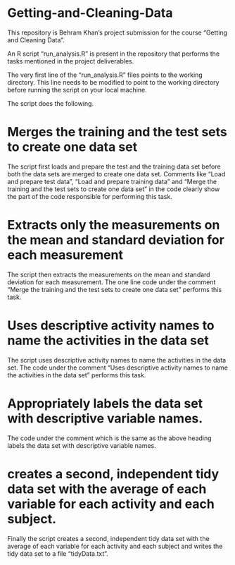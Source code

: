 # Getting-and-Cleaning-Data
This repository is Behram Khan’s project submission for the course “Getting and Cleaning Data”.


An R script “run_analysis.R” is present in the repository that performs the tasks mentioned in the project deliverables.

The very first line of the “run_analysis.R” files points to the working directory. This line needs to be modified to point to the working directory before running the script on your local machine.


The script does the following.

# Merges the training and the test sets to create one data set

The script first loads and prepare the test and the training data set before both the data sets are merged to create one data set. Comments like “Load and prepare test data”, “Load and prepare training data” and “Merge the training and the test sets to create one data set” in the code clearly show the part of the code responsible for performing this task.

# Extracts only the measurements on the mean and standard deviation for each measurement
The script then extracts the measurements on the mean and standard deviation for each measurement. The one line code under the comment “Merge the training and the test sets to create one data set” performs this task.
# Uses descriptive activity names to name the activities in the data set
The script uses descriptive activity names to name the activities in the data set. The code under the comment “Uses descriptive activity names to name the activities in the data set” performs this task.
# Appropriately labels the data set with descriptive variable names.
The code under the comment which is the same as the above heading labels the data set with descriptive variable names.
# creates a second, independent tidy data set with the average of each variable for each activity and each subject.
Finally the script creates a second, independent tidy data set with the average of each variable for each activity and each subject and writes the tidy data set to a file “tidyData.txt”.
